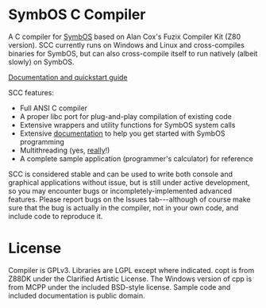 # SymbOS C Compiler

A C compiler for [SymbOS](http://symbos.org) based on Alan Cox's Fuzix Compiler Kit
(Z80 version). SCC currently runs on Windows and Linux and cross-compiles binaries
for SymbOS, but can also cross-compile itself to run natively (albeit slowly) on SymbOS.

[Documentation and quickstart guide](doc/index.md)

SCC features:

* Full ANSI C compiler
* A proper libc port for plug-and-play compilation of existing code
* Extensive wrappers and utility functions for SymbOS system calls
* Extensive [documentation](doc/index.md) to help you get started with SymbOS programming
* Multithreading (yes, [really](doc/s_task.md#multithreading)!)
* A complete sample application (programmer's calculator) for reference

SCC is considered stable and can be used to write both console and graphical
applications without issue, but is still under active development, so you may
encounter bugs or incompletely-implemented advanced features. Please report bugs
on the Issues tab---although of course make sure that the bug is actually in the
compiler, not in your own code, and include code to reproduce it.

# License

Compiler is GPLv3. Libraries are LGPL except where indicated. copt is from Z88DK under
the Clarified Artistic License. The Windows version of cpp is from MCPP under the
included BSD-style license. Sample code and included documentation is public domain.
